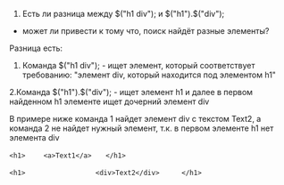 1. Есть ли разница между $("h1 div"); и $("h1").$("div"); 
- может ли привести к тому что, поиск найдёт разные элементы?

Разница есть:
1. Команда $("h1 div"); - ищет элемент, который соответствует требованию:
   "элемент div, который находится под элементом h1"
   
2.Команда $("h1").$("div"); - ищет элемент h1 
и далее в первом найденном h1 элементе ищет дочерний элемент div

В примере ниже команда 1 найдет элемент div с текстом Text2, 
а команда 2 не найдет нужный элемент, т.к. в первом элементе h1 нет элемента div

``<h1> ``
``    <a>Text1</a>    ``
``</h1>              ``

``<h1>              ``
``    <div>Text2</div>      ``
``</h1>                    ``

